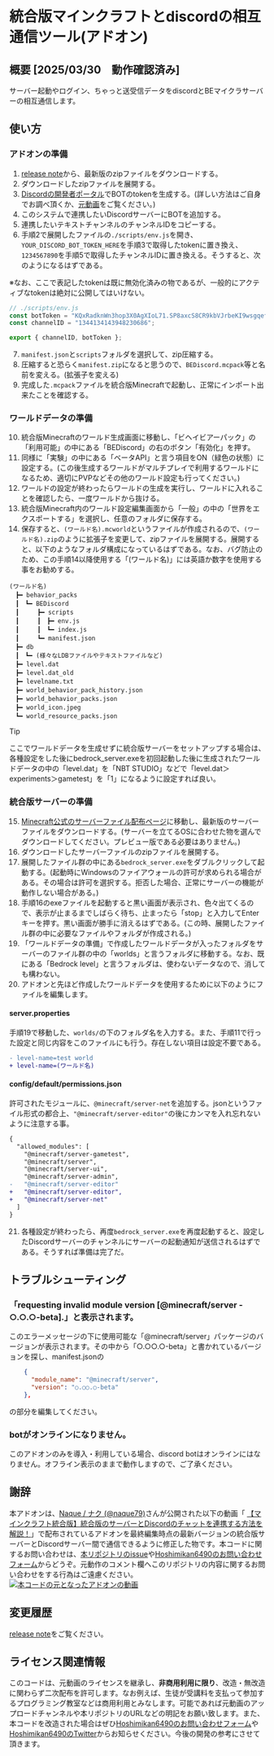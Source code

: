 # 統合版マインクラフトとdiscordの相互通信ツール(アドオン)
## 概要 [2025/03/30　動作確認済み]
サーバー起動やログイン、ちゃっと送受信データをdiscordとBEマイクラサーバーの相互通信します。

## 使い方
### アドオンの準備
1. [release note](https://github.com/Hoshimikan6490/MCBE-and-Discord-Connect-Tool/releases)から、最新版のzipファイルをダウンロードする。
2. ダウンロードしたzipファイルを展開する。
3. [Discordの開発者ポータル](https://discord.com/developers/applications)でBOTのtokenを生成する。(詳しい方法はご自身でお調べ頂くか、[元動画](https://youtu.be/VXPT7evGisc)をご覧ください。)
4. このシステムで連携したいDiscordサーバーにBOTを追加する。
5. 連携したいテキストチャンネルのチャンネルIDをコピーする。
6. 手順2で展開したファイルの`./scripts/env.js`を開き、`YOUR_DISCORD_BOT_TOKEN_HERE`を手順3で取得したtokenに置き換え、`1234567890`を手順5で取得したチャンネルIDに置き換える。そうすると、次のようになるはずである。

※なお、ここで表記したtokenは既に無効化済みの物であるが、一般的にアクティブなtokenは絶対に公開してはいけない。
```js
// ./scripts/env.js
const botToken = "KQxRadknWn3hop3X0AgXIoL71.SP8axcS8CR9kbVJrbeKI9wsgqef";
const channelID = "1344134143948230686";

export { channelID, botToken };
```
7. `manifest.json`と`scripts`フォルダを選択して、zip圧縮する。
8. 圧縮すると恐らく`manifest.zip`になると思うので、`BEDiscord.mcpack`等と名前を変える。(拡張子を変える)
9. 完成した`.mcpack`ファイルを統合版Minecraftで起動し、正常にインポート出来たことを確認する。

### ワールドデータの準備
10. 統合版Minecraftのワールド生成画面に移動し、「ビヘイビアーパック」の「利用可能」の中にある「BEDiscord」の右のボタン「有効化」を押す。
11. 同様に「実験」の中にある「ベータAPI」と言う項目をON（緑色の状態）に設定する。(この後生成するワールドがマルチプレイで利用するワールドになるため、適切にPVPなどその他のワールド設定も行ってください。)
12. ワールドの設定が終わったらワールドの生成を実行し、ワールドに入れることを確認したら、一度ワールドから抜ける。
13. 統合版Minecraft内のワールド設定編集画面から「一般」の中の「世界をエクスポートする」を選択し、任意のフォルダに保存する。
14. 保存すると、`(ワールド名).mcworld`というファイルが作成されるので、`(ワールド名).zip`のように拡張子を変更して、zipファイルを展開する。展開すると、以下のようなフォルダ構成になっているはずである。なお、バグ防止のため、この手順14以降使用する「(ワールド名)」には英語か数字を使用する事をお勧めする。
```
(ワールド名)
　┣━ behavior_packs
　┃　┗━ BEDiscord
　┃　　　┣━ scripts
　┃　　　┃　┣━ env.js
　┃　　　┃　┗━ index.js
　┃　　　┗━ manifest.json
　┣━ db
　┃　┗━ (様々なLDBファイルやテキストファイルなど)
　┣━ level.dat
　┣━ level.dat_old
　┣━ levelname.txt
　┣━ world_behavior_pack_history.json
　┣━ world_behavior_packs.json
　┣━ world_icon.jpeg
　┗━ world_resource_packs.json
```
> [!TIP]
> ここでワールドデータを生成せずに統合版サーバーをセットアップする場合は、各種設定をした後にbedrock_server.exeを初回起動した後に生成されたワールドデータの中の「level.dat」を「NBT STUDIO」などで「level.dat＞experiments＞gametest」を「1」になるように設定すれば良い。


### 統合版サーバーの準備
15. [Minecraft公式のサーバーファイル配布ページ](https://www.minecraft.net/ja-jp/download/server/bedrock)に移動し、最新版のサーバーファイルをダウンロードする。(サーバーを立てるOSに合わせた物を選んでダウンロードしてください。プレビュー版である必要はありません。)
16. ダウンロードしたサーバーファイルのzipファイルを展開する。
17. 展開したファイル群の中にある`bedrock_server.exe`をダブルクリックして起動する。(起動時にWindowsのファイアウォールの許可が求められる場合がある。その場合は許可を選択する。拒否した場合、正常にサーバーの機能が動作しない場合がある。)
18. 手順16のexeファイルを起動すると黒い画面が表示され、色々出てくるので、表示が止まるまでしばらく待ち、止まったら「stop」と入力してEnterキーを押す。黒い画面が勝手に消えるはずである。(この時、展開したファイル群の中に必要なファイルやフォルダが作成される。)
19. 「ワールドデータの準備」で作成したワールドデータが入ったフォルダをサーバーのファイル群の中の「worlds」と言うフォルダに移動する。なお、既にある「Bedrock level」と言うフォルダは、使わないデータなので、消しても構わない。
20. アドオンと先ほど作成したワールドデータを使用するために以下のようにファイルを編集します。

#### server.properties
手順19で移動した、`worlds/`の下のフォルダ名を入力する。また、手順11で行った設定と同じ内容をこのファイルにも行う。存在しない項目は設定不要である。
```diff
- level-name=test world
+ level-name=(ワールド名)
```
#### config/default/permissions.json
許可されたモジュールに、`@minecraft/server-net`を追加する。jsonというファイル形式の都合上、`"@minecraft/server-editor"`の後にカンマを入れ忘れないように注意する事。
```diff
{
  "allowed_modules": [
    "@minecraft/server-gametest",
    "@minecraft/server",
    "@minecraft/server-ui",
    "@minecraft/server-admin",
-   "@minecraft/server-editor"
+   "@minecraft/server-editor",
+   "@minecraft/server-net"
  ]
}
```
21. 各種設定が終わったら、再度`bedrock_server.exe`を再度起動すると、設定したDiscordサーバーのチャンネルにサーバーの起動通知が送信されるはずである。そうすれば準備は完了だ。

## トラブルシューティング
### 「requesting invalid module version [@minecraft/server - ○.○.○-beta].」と表示されます。
このエラーメッセージの下に使用可能な「@minecraft/server」パッケージのバージョンが表示されます。その中から「○.○○.○-beta」と書かれているバージョンを探し、manifest.jsonの
```json
    {
      "module_name": "@minecraft/server",
      "version": "○.○○.○-beta"
    },
```
の部分を編集してください。
### botがオンラインになりません。
このアドオンのみを導入・利用している場合、discord botはオンラインにはなりません。オフライン表示のままで動作しますので、ご了承ください。

## 謝辞
本アドオンは、[Naque / ナク (@naque79)](https://youtube.com/@naque79)さんが公開された以下の動画「 [【マインクラフト統合版】統合版のサーバーとDiscordのチャットを連携する方法を解説！](https://youtu.be/VXPT7evGisc)」で配布されているアドオンを最終編集時点の最新バージョンの統合版サーバーとDiscordサーバー間で通信できるように修正した物です。本コードに関するお問い合わせは、[本リポジトリのissue](https://github.com/Hoshimikan6490/MCBE-and-Discord-Connect-Tool/issues)や[Hoshimikan6490のお問い合わせフォーム](https://forms.gle/E5Pt7YRJfVcz4ZRJ6)からどうぞ。元動作のコメント欄へこのリポジトリの内容に関するお問い合わせをする行為はご遠慮ください。
[![本コードの元となったアドオンの動画](http://img.youtube.com/vi/VXPT7evGisc/0.jpg)]([https://www.youtube.com/watch?v={video-id}](https://youtu.be/VXPT7evGisc))

## 変更履歴
[release note](https://github.com/Hoshimikan6490/MCBE-and-Discord-Connect-Tool/releases)をご覧ください。

## ライセンス関連情報
このコードは、元動画のライセンスを継承し、__**非商用利用に限り**__、改造・無改造に関わらず二次配布を許可します。なお例えば、生徒が受講料を支払って参加するプログラミング教室などは商用利用とみなします。可能であれば元動画のアップロードチャンネルや本リポジトリのURLなどの明記をお願い致します。また、本コードを改造された場合はぜひ[Hoshimikan6490のお問い合わせフォーム](https://forms.gle/E5Pt7YRJfVcz4ZRJ6)や[Hoshimikan6490のTwitter](https://twitter.com/hoshimikan6490)からお知らせください。今後の開発の参考にさせて頂きます。
